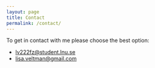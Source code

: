 ```yaml
---
layout: page
title: Contact
permalink: /contact/
---
```


To get in contact with me please choose the best option: 
* lv222fz@student.lnu.se
* lisa.veltman@gmail.com




